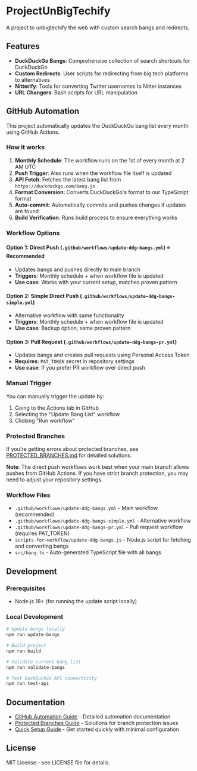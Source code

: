 # ProjectUnBigTechify

A project to unbigtechify the web with custom search bangs and redirects.

## Features

- **DuckDuckGo Bangs**: Comprehensive collection of search shortcuts for DuckDuckGo
- **Custom Redirects**: User scripts for redirecting from big tech platforms to alternatives
- **Nitterify**: Tools for converting Twitter usernames to Nitter instances
- **URL Changers**: Bash scripts for URL manipulation

## GitHub Automation

This project automatically updates the DuckDuckGo bang list every month using GitHub Actions.

### How it works

1. **Monthly Schedule**: The workflow runs on the 1st of every month at 2 AM UTC
2. **Push Trigger**: Also runs when the workflow file itself is updated
3. **API Fetch**: Fetches the latest bang list from `https://duckduckgo.com/bang.js`
4. **Format Conversion**: Converts DuckDuckGo's format to our TypeScript format
5. **Auto-commit**: Automatically commits and pushes changes if updates are found
6. **Build Verification**: Runs build process to ensure everything works

### Workflow Options

#### Option 1: Direct Push (`.github/workflows/update-ddg-bangs.yml`) ⭐ **Recommended**
- Updates bangs and pushes directly to main branch
- **Triggers**: Monthly schedule + when workflow file is updated
- **Use case**: Works with your current setup, matches proven pattern

#### Option 2: Simple Direct Push (`.github/workflows/update-ddg-bangs-simple.yml`)
- Alternative workflow with same functionality
- **Triggers**: Monthly schedule + when workflow file is updated
- **Use case**: Backup option, same proven pattern

#### Option 3: Pull Request (`.github/workflows/update-ddg-bangs-pr.yml`)
- Updates bangs and creates pull requests using Personal Access Token
- **Requires**: `PAT_TOKEN` secret in repository settings
- **Use case**: If you prefer PR workflow over direct push

### Manual Trigger

You can manually trigger the update by:
1. Going to the Actions tab in GitHub
2. Selecting the "Update Bang List" workflow
3. Clicking "Run workflow"

### Protected Branches

If you're getting errors about protected branches, see [PROTECTED_BRANCHES.md](PROTECTED_BRANCHES.md) for detailed solutions.

**Note**: The direct push workflows work best when your main branch allows pushes from GitHub Actions. If you have strict branch protection, you may need to adjust your repository settings.

### Workflow Files

- `.github/workflows/update-ddg-bangs.yml` - Main workflow (recommended)
- `.github/workflows/update-ddg-bangs-simple.yml` - Alternative workflow
- `.github/workflows/update-ddg-bangs-pr.yml` - Pull request workflow (requires PAT_TOKEN)
- `scripts-for-workflow/update-ddg-bangs.js` - Node.js script for fetching and converting bangs
- `src/bang.ts` - Auto-generated TypeScript file with all bangs

## Development

### Prerequisites

- Node.js 18+ (for running the update script locally)

### Local Development

```bash
# Update bangs locally
npm run update-bangs

# Build project
npm run build

# Validate current bang list
npm run validate-bangs

# Test DuckDuckGo API connectivity
npm run test-api
```

## Documentation

- [GitHub Automation Guide](GITHUB_AUTOMATION.md) - Detailed automation documentation
- [Protected Branches Guide](PROTECTED_BRANCHES.md) - Solutions for branch protection issues
- [Quick Setup Guide](QUICK_SETUP.md) - Get started quickly with minimal configuration

## License

MIT License - see LICENSE file for details.
